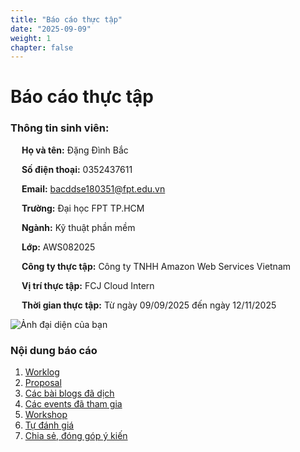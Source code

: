 ```yaml
---
title: "Báo cáo thực tập"
date: "2025-09-09"
weight: 1
chapter: false
---
```


# Báo cáo thực tập
### Thông tin sinh viên:
&emsp; **Họ và tên:** Đặng Đình Bắc

&emsp; **Số điện thoại:** 0352437611

&emsp; **Email:** bacddse180351@fpt.edu.vn

&emsp; **Trường:** Đại học FPT TP.HCM

&emsp; **Ngành:** Kỹ thuật phần mềm

&emsp; **Lớp:** AWS082025

&emsp; **Công ty thực tập:** Công ty TNHH Amazon Web Services Vietnam

&emsp; **Vị trí thực tập:** FCJ Cloud Intern

&emsp; **Thời gian thực tập:** Từ ngày 09/09/2025 đến ngày 12/11/2025

![Ảnh đại diện của bạn](/images/avatar.jpg)



### Nội dung báo cáo

1.  [Worklog](1-Worklog/)
2.  [Proposal](2-Proposal/)
3.  [Các bài blogs đã dịch](3-BlogsTranslated/)
4.  [Các events đã tham gia](4-EventParticipated/)
5.  [Workshop](5-Workshop/)
6.  [Tự đánh giá](6-Self-evaluation/)
7.  [Chia sẻ, đóng góp ý kiến](7-Feedback/)
